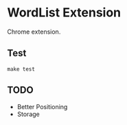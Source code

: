 # WordList Extension
Chrome extension.
## Test
```
make test
```
## TODO
+ Better Positioning
+ Storage
